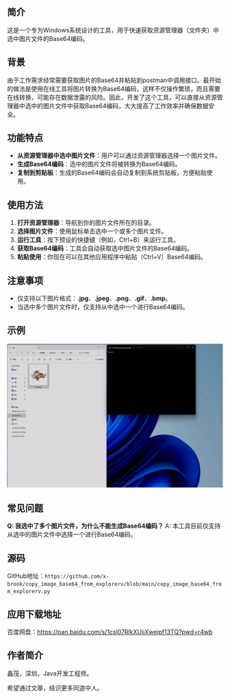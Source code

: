## 简介

这是一个专为Windows系统设计的工具，用于快速获取资源管理器（文件夹）中选中图片文件的Base64编码。

## 背景

由于工作需求经常需要获取图片的Base64并粘贴到postman中调用接口。最开始的做法是使用在线工具将图片转换为Base64编码，这样不仅操作繁琐，而且需要在线转换，可能存在数据泄露的风险。因此，开发了这个工具，可以直接从资源管理器中选中的图片文件中获取Base64编码，大大提高了工作效率并确保数据安全。

## 功能特点

- **从资源管理器中选中图片文件**：用户可以通过资源管理器选择一个图片文件。
- **生成Base64编码**：选中的图片文件将被转换为Base64编码。
- **复制到剪贴板**：生成的Base64编码会自动复制到系统剪贴板，方便粘贴使用。

## 使用方法

1. **打开资源管理器**：导航到你的图片文件所在的目录。
2. **选择图片文件**：使用鼠标单击选中一个或多个图片文件。
3. **运行工具**：按下预设的快捷键（例如，Ctrl+B）来运行工具。
4. **获取Base64编码**：工具会自动获取选中图片文件的Base64编码。
5. **粘贴使用**：你现在可以在其他应用程序中粘贴（Ctrl+V）Base64编码。

## 注意事项

- 仅支持以下图片格式：**.jpg**、**.jpeg**、**.png**、**.gif**、**.bmp**。
- 当选中多个图片文件时，仅支持从中选中一个进行Base64编码。

## 示例

![img](https://github.com/x-brook/copy_image_base64_from_explorerv/blob/main/demo-3m.gif)

## 常见问题

**Q: 我选中了多个图片文件，为什么不能生成Base64编码？** A: 本工具目前仅支持从选中的图片文件中选择一个进行Base64编码。

## 源码

GitHub地址：`https://github.com/x-brook/copy_image_base64_from_explorerv/blob/main/copy_image_base64_from_explorerv.py`

## 应用下载地址

百度网盘：https://pan.baidu.com/s/1csl07RlkXUiiXweipf13TQ?pwd=r4wb


## 作者简介

鑫茂，深圳，Java开发工程师。

希望通过文章，结识更多同道中人。
